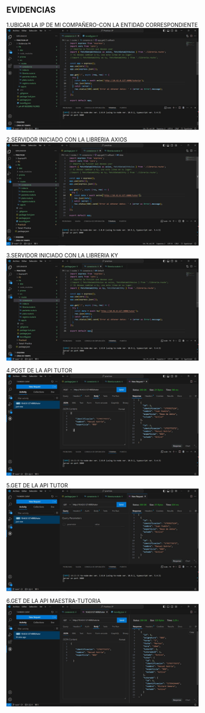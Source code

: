 
## EVIDENCIAS

1.UBICAR LA IP DE MI COMPAÑERO-CON LA ENTIDAD CORRESPONDIENTE
![1](/Parcial2-P4/Evidencias-P4/1.jpg)

2.SERVIDOR INICIADO CON LA LIBRERIA AXIOS
![2](/Parcial2-P4/Evidencias-P4/2.jpg)

3.SERVIDOR INICIADO CON LA LIBRERIA KY
![3](/Parcial2-P4/Evidencias-P4/3.jpg)

4.POST DE LA API TUTOR
![4](/Parcial2-P4/Evidencias-P4/4.jpg)

5.GET DE LA API TUTOR
![5](/Parcial2-P4/Evidencias-P4/5.jpg)

6.GET DE LA API MAESTRA-TUTORIA
![6](/Parcial2-P4/Evidencias-P4/6.jpg)